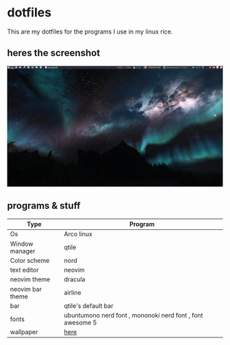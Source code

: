 # dotfiles

This are my dotfiles for the programs I use in my linux rice.

## heres the screenshot
![rice](https://github.com/vedang-jammy/Dotfiles/blob/main/rice1.png)

## programs & stuff

| Type | Program |
| ------ | ------ |
| Os | Arco linux |
| Window manager| qtile |
| Color scheme | nord |
| text editor | neovim |
| neovim theme | dracula |
|  neovim bar theme | airline |
| bar | qtile's default bar |
| fonts | ubuntumono nerd font , mononoki nerd font , font awesome 5 |
| wallpaper| [here](https://gitlab.com/vedang-JammY/wallpapers/-/blob/master/0042.jpg) |
